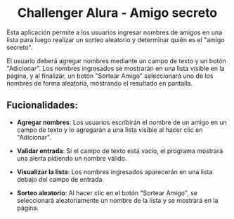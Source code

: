 <h1 align="center">Challenger Alura - Amigo secreto</h1>
<p>Esta aplicación permite a los usuarios ingresar nombres de amigos en una lista para luego realizar un sorteo aleatorio y determinar quién es el "amigo secreto".

El usuario deberá agregar nombres mediante un campo de texto y un botón "Adicionar". Los nombres ingresados se mostrarán en una lista visible en la página, y al finalizar, un botón "Sortear Amigo" seleccionará uno de los nombres de forma aleatoria, mostrando el resultado en pantalla.</p>

<h2>Fucionalidades:</h2>

- **Agregar nombres**: Los usuarios escribirán el nombre de un amigo en un campo de texto y lo agregarán a una lista visible al hacer clic en "Adicionar".

- **Validar entrada**: Si el campo de texto está vacío, el programa mostrará una alerta pidiendo un nombre válido.

- **Visualizar la lista**: Los nombres ingresados aparecerán en una lista debajo del campo de entrada.

- **Sorteo aleatorio**: Al hacer clic en el botón "Sortear Amigo", se seleccionará aleatoriamente un nombre de la lista y se mostrará en la página.
